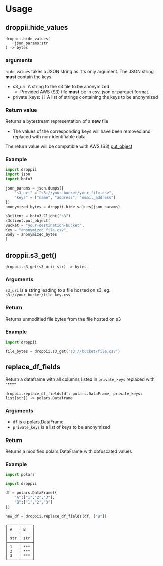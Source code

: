 # Usage
## droppii.hide_values
```
droppii.hide_values(
    json_params:str
) -> bytes
```
### arguments

`hide_values` takes a JSON string as it's only argument.
The JSON string **must** contain the keys:

- s3_uri: A string to the s3 file to be anonymized
    - Provided AWS (S3) file **must** be in csv, json or parquet format.
- private_keys: `[]` A list of strings containing the keys to be anonymized

### Return value
Returns a bytestream representation of a **new** file

- The values of the corresponding keys will have been removed and replaced with non-identifiable data

The return value will be compatible with AWS (S3) [put_object](https://boto3.amazonaws.com/v1/documentation/api/latest/reference/services/s3/client/put_object.html)

### Example
```python
import droppii
import json
import boto3

json_params = json.dumps({
    "s3_uri" = "s3://your-bucket/your_file.csv",
    "keys" = ["name", "address", "email_address"]
})
anonymized_bytes = droppii.hide_values(json_params)

s3client = boto3.Client("s3")
s3client.put_object(
Bucket = "your-destination-bucket",
Key = "anonymized_file.csv",
Body = anonymized_bytes
)
```
## droppii.s3_get()
```
droppii.s3_get(s3_uri: str) -> bytes 
```

### Arguments
`s3_uri` is a string leading to a file hosted on s3, eg. `s3://your_bucket/file_key.csv`

### Return
Returns unmodified file bytes from the file hosted on s3

### Example
```python
import droppii

file_bytes = droppii.s3_get('s3://bucket/file.csv')
```

## replace_df_fields
Return a dataframe with all columns listed in `private_keys` replaced with "***"

```
droppii.replace_df_fields(df: polars.DataFrame, private_keys: list[str]) -> polars.Dataframe
```

### Arguments

- `df` is a polars.DataFrame
- `private_keys` is a list of keys to be anonymized

### Return
Returns a modified polars DataFrame with obfuscated values

### Example
```python
import polars

import droppii

df = polars.DataFrame({
    "A":["1","2","3"],
    "B":["1","2","3"]
})

new_df = droppii.replace_df_fields(df, ["B"])
```
```
┌─────┬─────┐
│ A   ┆ B   │
│ --- ┆ --- │
│ str ┆ str │
╞═════╪═════╡
│ 1   ┆ *** │
│ 2   ┆ *** │
│ 3   ┆ *** │
└─────┴─────┘
```